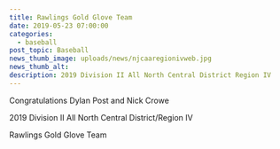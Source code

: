 ```yaml
---
title: Rawlings Gold Glove Team
date: 2019-05-23 07:00:00
categories:
  - baseball
post_topic: Baseball
news_thumb_image: uploads/news/njcaaregionivweb.jpg
news_thumb_alt:
description: 2019 Division II All North Central District Region IV
---
```


Congratulations Dylan Post and Nick Crowe

2019 Division II All North Central District/Region IV

Rawlings Gold Glove Team
